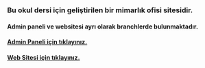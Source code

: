 ### Bu okul dersi için geliştirilen bir mimarlık ofisi sitesidir.
#### Admin paneli ve websitesi ayrı olarak branchlerde bulunmaktadır.
#### [Admin Paneli için tıklayınız.](https://yunusemregul0.github.io/WebSitesi/adminpanel/index.html)
#### [Web Sitesi için tıklayınız.](https://yunusemregul0.github.io/WebSitesi/index.html)

